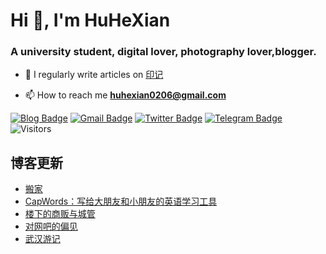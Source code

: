 <h1 align="left">Hi 👋, I'm HuHeXian</h1>
<h3 align="left">A university student, digital lover, photography lover,blogger.</h3>

- 📝 I regularly write articles on [印记](https://yinji.org)

- 📫 How to reach me **huhexian0206@gmail.com**

<div align="left">

[![Blog Badge](https://img.shields.io/badge/Blog-yinji.org-blue?style=flat&logo=wordpress&labelColor=555&logoColor=white)](https://yinji.org/)
[![Gmail Badge](https://img.shields.io/badge/Gmail-huhexian0206@gmail.com-blue?style=flat&labelColor=555&logo=gmail&link=mailto:huhexian0206@gmail.com&logoColor=fff)](mailto:huhexian0206@gmail.com)
[![Twitter Badge](https://img.shields.io/badge/Twitter-@huhexian-blue?style=flat&labelColor=555&logo=twitter&logoColor=fff)](https://twitter.com/huhexian)
[![Telegram Badge](https://img.shields.io/badge/t.me-@huhexian-blue?style=flat&labelColor=555&logo=telegram&logoColor=fff)](https://t.me/huhexian)
![Visitors](https://visitor-badge.laobi.icu/badge?page_id=huhexian.huhexian) 
</div> 

## 博客更新
<!-- BLOG-POST-LIST:START -->
- [搬家](https://yinji.org/moving/)
- [CapWords：写给大朋友和小朋友的英语学习工具](https://yinji.org/capwords/)
- [楼下的商贩与城管](https://yinji.org/-e6-a5-bc-e4-b8-8b-e7-9a-84-e5-95-86-e8-b4-a9-e4-b8-8e-e5-9f-8e-e7-ae-a1/)
- [对网吧的偏见](https://yinji.org/-e5-af-b9-e7-bd-91-e5-90-a7-e7-9a-84-e5-81-8f-e8-a7-81/)
- [武汉游记](https://yinji.org/wu-han/)
<!-- BLOG-POST-LIST:END -->
